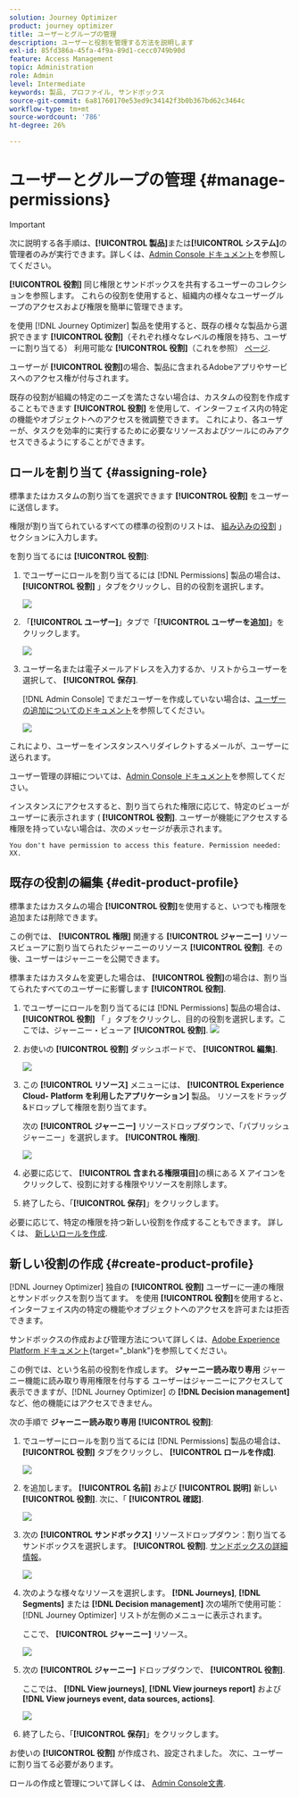 ```yaml
---
solution: Journey Optimizer
product: journey optimizer
title: ユーザーとグループの管理
description: ユーザーと役割を管理する方法を説明します
exl-id: 85fd386a-45fa-4f9a-89d1-cecc0749b90d
feature: Access Management
topic: Administration
role: Admin
level: Intermediate
keywords: 製品, プロファイル, サンドボックス
source-git-commit: 6a81760170e53ed9c34142f3b0b367bd62c3464c
workflow-type: tm+mt
source-wordcount: '786'
ht-degree: 26%

---
```


# ユーザーとグループの管理 {#manage-permissions}

>[!IMPORTANT]
>
> 次に説明する各手順は、**[!UICONTROL 製品]**&#x200B;または&#x200B;**[!UICONTROL システム]**&#x200B;の管理者のみが実行できます。詳しくは、[Admin Console ドキュメント](https://helpx.adobe.com/jp/enterprise/admin-guide.html/enterprise/using/admin-roles.ug.html)を参照してください。

**[!UICONTROL 役割]** 同じ権限とサンドボックスを共有するユーザーのコレクションを参照します。 これらの役割を使用すると、組織内の様々なユーザーグループのアクセスおよび権限を簡単に管理できます。

を使用 [!DNL Journey Optimizer] 製品を使用すると、既存の様々な製品から選択できます **[!UICONTROL 役割]**（それぞれ様々なレベルの権限を持ち、ユーザーに割り当てる） 利用可能な **[!UICONTROL 役割]**（これを参照） [ページ](ootb-product-profiles.md).

ユーザーが **[!UICONTROL 役割]**&#x200B;の場合、製品に含まれるAdobeアプリやサービスへのアクセス権が付与されます。

既存の役割が組織の特定のニーズを満たさない場合は、カスタムの役割を作成することもできます **[!UICONTROL 役割]** を使用して、インターフェイス内の特定の機能やオブジェクトへのアクセスを微調整できます。 これにより、各ユーザーが、タスクを効率的に実行するために必要なリソースおよびツールにのみアクセスできるようにすることができます。

## ロールを割り当て {#assigning-role}

標準またはカスタムの割り当てを選択できます **[!UICONTROL 役割]** をユーザーに送信します。

権限が割り当てられているすべての標準の役割のリストは、 [組み込みの役割](ootb-product-profiles.md) 」セクションに入力します。

を割り当てるには **[!UICONTROL 役割]**:

1. でユーザーにロールを割り当てるには [!DNL Permissions] 製品の場合は、 **[!UICONTROL 役割]** 」タブをクリックし、目的の役割を選択します。

   ![](assets/do-not-localize/access_control_2.png)

1. 「**[!UICONTROL ユーザー]**」タブで「**[!UICONTROL ユーザーを追加]**」をクリックします。

   ![](assets/do-not-localize/access_control_3.png)

1. ユーザー名または電子メールアドレスを入力するか、リストからユーザーを選択して、 **[!UICONTROL 保存]**.

   [!DNL Admin Console] でまだユーザーを作成していない場合は、[ユーザーの追加についてのドキュメント](https://helpx.adobe.com/jp/enterprise/admin-guide.html/enterprise/using/manage-users-individually.ug.html#add-users)を参照してください。

   ![](assets/do-not-localize/access_control_4.png)

これにより、ユーザーをインスタンスへリダイレクトするメールが、ユーザーに送られます。

ユーザー管理の詳細については、[Admin Console ドキュメント](https://helpx.adobe.com/jp/enterprise/admin-guide.html/enterprise/using/manage-users-individually.ug.html)を参照してください。

インスタンスにアクセスすると、割り当てられた権限に応じて、特定のビューがユーザーに表示されます ( **[!UICONTROL 役割]**. ユーザーが機能にアクセスする権限を持っていない場合は、次のメッセージが表示されます。

`You don't have permission to access this feature. Permission needed: XX.`

## 既存の役割の編集 {#edit-product-profile}

標準またはカスタムの場合 **[!UICONTROL 役割]**&#x200B;を使用すると、いつでも権限を追加または削除できます。

この例では、 **[!UICONTROL 権限]** 関連する **[!UICONTROL ジャーニー]** リソースビューアに割り当てられたジャーニーのリソース **[!UICONTROL 役割]**. その後、ユーザーはジャーニーを公開できます。

標準またはカスタムを変更した場合は、 **[!UICONTROL 役割]**&#x200B;の場合は、割り当てられたすべてのユーザーに影響します **[!UICONTROL 役割]**.

1. でユーザーにロールを割り当てるには [!DNL Permissions] 製品の場合は、 **[!UICONTROL 役割]** 「 」タブをクリックし、目的の役割を選択します。ここでは、ジャーニー・ビューア **[!UICONTROL 役割]**.
   ![](assets/do-not-localize/access_control_5.png)

1. お使いの **[!UICONTROL 役割]** ダッシュボードで、 **[!UICONTROL 編集]**.

   ![](assets/do-not-localize/access_control_6.png)

1. この **[!UICONTROL リソース]** メニューには、 **[!UICONTROL Experience Cloud- Platform を利用したアプリケーション]** 製品。 リソースをドラッグ&amp;ドロップして権限を割り当てます。

   次の **[!UICONTROL ジャーニー]** リソースドロップダウンで、「パブリッシュジャーニー」を選択します。 **[!UICONTROL 権限]**.

   ![](assets/do-not-localize/access_control_14.png)

1. 必要に応じて、 **[!UICONTROL 含まれる権限項目]**&#x200B;の横にある X アイコンをクリックして、役割に対する権限やリソースを削除します。

1. 終了したら、「**[!UICONTROL 保存]**」をクリックします。

必要に応じて、特定の権限を持つ新しい役割を作成することもできます。 詳しくは、 [新しいロールを作成](#create-product-profile).

## 新しい役割の作成 {#create-product-profile}

[!DNL Journey Optimizer] 独自の **[!UICONTROL 役割]** ユーザーに一連の権限とサンドボックスを割り当てます。 を使用 **[!UICONTROL 役割]**&#x200B;を使用すると、インターフェイス内の特定の機能やオブジェクトへのアクセスを許可または拒否できます。

サンドボックスの作成および管理方法について詳しくは、[Adobe Experience Platform ドキュメント](https://experienceleague.adobe.com/docs/experience-platform/sandbox/ui/user-guide.html?lang=ja){target="_blank"}を参照してください。

この例では、という名前の役割を作成します。 **ジャーニー読み取り専用** ジャーニー機能に読み取り専用権限を付与する ユーザーはジャーニーにアクセスして表示できますが、[!DNL Journey Optimizer] の **[!DNL  Decision management]** など、他の機能にはアクセスできません。

次の手順で **ジャーニー読み取り専用** **[!UICONTROL 役割]**:

1. でユーザーにロールを割り当てるには [!DNL Permissions] 製品の場合は、 **[!UICONTROL 役割]** タブをクリックし、 **[!UICONTROL ロールを作成]**.

   ![](assets/do-not-localize/access_control_9.png)

1. を追加します。 **[!UICONTROL 名前]** および **[!UICONTROL 説明]** 新しい **[!UICONTROL 役割]**. 次に、「 **[!UICONTROL 確認]**.

   ![](assets/do-not-localize/access_control_10.png)

1. 次の **[!UICONTROL サンドボックス]** リソースドロップダウン：割り当てるサンドボックスを選択します。 **[!UICONTROL 役割]**. [サンドボックスの詳細情報](sandboxes.md)。

   ![](assets/do-not-localize/access_control_13.png)

1. 次のような様々なリソースを選択します。 **[!DNL Journeys]**, **[!DNL Segments]** または **[!DNL Decision management]** 次の場所で使用可能： [!DNL Journey Optimizer] リストが左側のメニューに表示されます。

   ここで、 **[!UICONTROL ジャーニー]** リソース。

   ![](assets/do-not-localize/access_control_11.png)

1. 次の **[!UICONTROL ジャーニー]** ドロップダウンで、 **[!UICONTROL 役割]**.

   ここでは、 **[!DNL View journeys]**, **[!DNL View journeys report]**  および **[!DNL View journeys event, data sources, actions]**.

   ![](assets/do-not-localize/access_control_12.png)

1. 終了したら、「**[!UICONTROL 保存]**」をクリックします。

お使いの **[!UICONTROL 役割]** が作成され、設定されました。 次に、ユーザーに割り当てる必要があります。

ロールの作成と管理について詳しくは、 [Admin Console文書](https://experienceleague.adobe.com/docs/experience-platform/access-control/abac/permissions-ui/roles.html?lang=ja).
